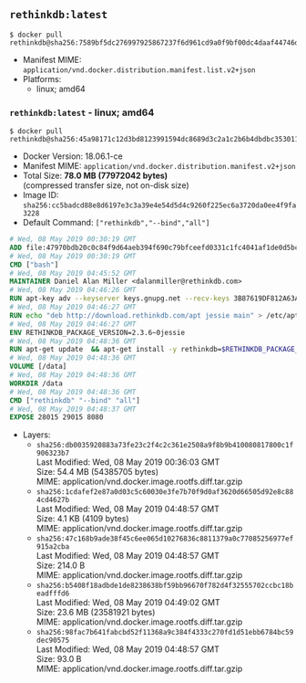 ## `rethinkdb:latest`

```console
$ docker pull rethinkdb@sha256:7589bf5dc276997925867237f6d961cd9a0f9bf00dc4daaf44746d74c9afc5e5
```

-	Manifest MIME: `application/vnd.docker.distribution.manifest.list.v2+json`
-	Platforms:
	-	linux; amd64

### `rethinkdb:latest` - linux; amd64

```console
$ docker pull rethinkdb@sha256:45a98171c12d3bd8123991594dc8689d3c2a1c2b6b4dbdbc3530114cf7e1bd5f
```

-	Docker Version: 18.06.1-ce
-	Manifest MIME: `application/vnd.docker.distribution.manifest.v2+json`
-	Total Size: **78.0 MB (77972042 bytes)**  
	(compressed transfer size, not on-disk size)
-	Image ID: `sha256:cc5badcd88e8d6197e3c3a39e4e54d5d4c9260f225ec6a3720da0ee4f9fa3228`
-	Default Command: `["rethinkdb","--bind","all"]`

```dockerfile
# Wed, 08 May 2019 00:30:19 GMT
ADD file:47970bdb20c0c84f9d64aeb394f690c79bfceefd0331c1fc4041af1de0d5bcb1 in / 
# Wed, 08 May 2019 00:30:19 GMT
CMD ["bash"]
# Wed, 08 May 2019 04:45:52 GMT
MAINTAINER Daniel Alan Miller <dalanmiller@rethinkdb.com>
# Wed, 08 May 2019 04:46:26 GMT
RUN apt-key adv --keyserver keys.gnupg.net --recv-keys 3B87619DF812A63A8C1005C30742918E5C8DA04A
# Wed, 08 May 2019 04:46:27 GMT
RUN echo "deb http://download.rethinkdb.com/apt jessie main" > /etc/apt/sources.list.d/rethinkdb.list
# Wed, 08 May 2019 04:46:27 GMT
ENV RETHINKDB_PACKAGE_VERSION=2.3.6~0jessie
# Wed, 08 May 2019 04:48:36 GMT
RUN apt-get update 	&& apt-get install -y rethinkdb=$RETHINKDB_PACKAGE_VERSION 	&& rm -rf /var/lib/apt/lists/*
# Wed, 08 May 2019 04:48:36 GMT
VOLUME [/data]
# Wed, 08 May 2019 04:48:36 GMT
WORKDIR /data
# Wed, 08 May 2019 04:48:36 GMT
CMD ["rethinkdb" "--bind" "all"]
# Wed, 08 May 2019 04:48:37 GMT
EXPOSE 28015 29015 8080
```

-	Layers:
	-	`sha256:db0035920883a73fe23c2f4c2c361e2508a9f8b9b410080817800c1f906323b7`  
		Last Modified: Wed, 08 May 2019 00:36:03 GMT  
		Size: 54.4 MB (54385705 bytes)  
		MIME: application/vnd.docker.image.rootfs.diff.tar.gzip
	-	`sha256:1cdafef2e87a0d03c5c60030e3fe7b70f9d0af3620d66505d92e8c884cd4627b`  
		Last Modified: Wed, 08 May 2019 04:48:57 GMT  
		Size: 4.1 KB (4109 bytes)  
		MIME: application/vnd.docker.image.rootfs.diff.tar.gzip
	-	`sha256:47c168b9ade38f45c6ee065d10276836c8811379a0c77085256977ef915a2cba`  
		Last Modified: Wed, 08 May 2019 04:48:57 GMT  
		Size: 214.0 B  
		MIME: application/vnd.docker.image.rootfs.diff.tar.gzip
	-	`sha256:b5408f18adbde1de8238638bf59bb96670f782d4f32555702ccbc18beadfffd6`  
		Last Modified: Wed, 08 May 2019 04:49:02 GMT  
		Size: 23.6 MB (23581921 bytes)  
		MIME: application/vnd.docker.image.rootfs.diff.tar.gzip
	-	`sha256:98fac7b641fabcbd52f11368a9c384f4333c270fd1d51ebb6784bc59dec90575`  
		Last Modified: Wed, 08 May 2019 04:48:57 GMT  
		Size: 93.0 B  
		MIME: application/vnd.docker.image.rootfs.diff.tar.gzip

